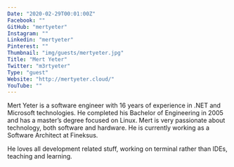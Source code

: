 ```yaml
---
Date: "2020-02-29T00:01:00Z"
Facebook: ""
GitHub: "mertyeter"
Instagram: ""
Linkedin: "mertyeter"
Pinterest: ""
Thumbnail: "img/guests/mertyeter.jpg"
Title: "Mert Yeter"
Twitter: "m3rtyeter"
Type: "guest"
Website: "http://mertyeter.cloud/"
YouTube: ""
---
```

Mert Yeter is a software engineer with 16 years of experience in .NET and Microsoft technologies. He completed his Bachelor of Engineering in 2005 and has a master’s degree focused on Linux. Mert is very passionate about technology, both software and hardware. He is currently working as a Software Architect at Fineksus.

He loves all development related stuff, working on terminal rather than IDEs, teaching and learning.